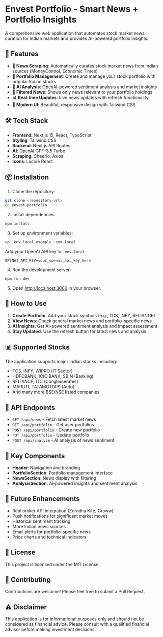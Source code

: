 # Envest Portfolio - Smart News + Portfolio Insights

A comprehensive web application that automates stock market news curation for Indian markets and provides AI-powered portfolio insights.

## 🚀 Features

- **📰 News Scraping**: Automatically curates stock market news from Indian sources (MoneyControl, Economic Times)
- **💼 Portfolio Management**: Create and manage your stock portfolio with popular Indian stocks
- **🤖 AI Analysis**: OpenAI-powered sentiment analysis and market insights
- **🎯 Filtered News**: Shows only news relevant to your portfolio holdings
- **📊 Real-time Updates**: Live news updates with refresh functionality
- **🎨 Modern UI**: Beautiful, responsive design with Tailwind CSS

## 🛠 Tech Stack

- **Frontend**: Next.js 15, React, TypeScript
- **Styling**: Tailwind CSS
- **Backend**: Next.js API Routes
- **AI**: OpenAI GPT-3.5 Turbo
- **Scraping**: Cheerio, Axios
- **Icons**: Lucide React

## 📦 Installation

1. Clone the repository:
```bash
git clone <repository-url>
cd envest-portfolio
```

2. Install dependencies:
```bash
npm install
```

3. Set up environment variables:
```bash
cp .env.local.example .env.local
```

Add your OpenAI API key to `.env.local`:
```
OPENAI_API_KEY=your_openai_api_key_here
```

4. Run the development server:
```bash
npm run dev
```

5. Open [http://localhost:3000](http://localhost:3000) in your browser.

## 🎯 How to Use

1. **Create Portfolio**: Add your stock symbols (e.g., TCS, INFY, RELIANCE)
2. **View News**: Check general market news and portfolio-specific news
3. **AI Insights**: Get AI-powered sentiment analysis and impact assessment
4. **Stay Updated**: Use the refresh button for latest news and analysis

## 📊 Supported Stocks

The application supports major Indian stocks including:
- TCS, INFY, WIPRO (IT Sector)
- HDFCBANK, ICICIBANK, SBIN (Banking)
- RELIANCE, ITC (Conglomerates)
- MARUTI, TATAMOTORS (Auto)
- And many more BSE/NSE listed companies

## 🔧 API Endpoints

- `GET /api/news` - Fetch latest market news
- `GET /api/portfolio` - Get user portfolios
- `POST /api/portfolio` - Create new portfolio
- `PUT /api/portfolio` - Update portfolio
- `POST /api/analyze` - AI analysis of news sentiment

## 🌟 Key Components

- **Header**: Navigation and branding
- **PortfolioSection**: Portfolio management interface
- **NewsSection**: News display with filtering
- **AnalysisSection**: AI-powered insights and sentiment analysis

## 🔮 Future Enhancements

- Real broker API integration (Zerodha Kite, Groww)
- Push notifications for significant market moves
- Historical sentiment tracking
- More Indian news sources
- Email alerts for portfolio-specific news
- Price charts and technical indicators

## 📄 License

This project is licensed under the MIT License.

## 🤝 Contributing

Contributions are welcome! Please feel free to submit a Pull Request.

## ⚠️ Disclaimer

This application is for informational purposes only and should not be considered as financial advice. Please consult with a qualified financial advisor before making investment decisions.
